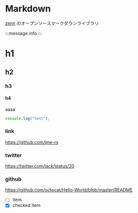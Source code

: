 # Markdown

[zenn](https://github.com/zenn-dev/zenn-editor) のオープンソースマークダウンライブラリ

:::message
info
:::

# h1

## h2

### h3

#### h4

aaaa

```ts:test.ts
console.log("test");
```

### link

https://github.com/jme-rs

### twitter

https://twitter.com/jack/status/20

### github

https://github.com/octocat/Hello-World/blob/master/README

-[ ] item
-[x] checked item